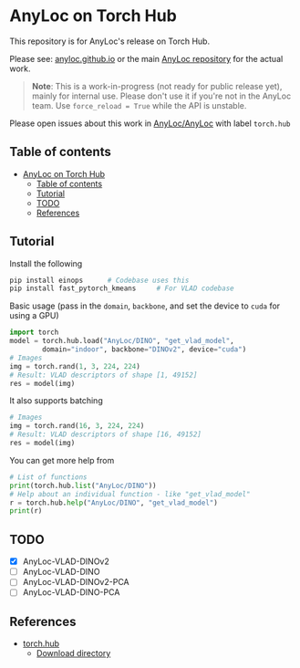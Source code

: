 # AnyLoc on Torch Hub

This repository is for AnyLoc's release on Torch Hub.

Please see: [anyloc.github.io](https://anyloc.github.io/) or the main [AnyLoc repository](https://github.com/AnyLoc/AnyLoc) for the actual work.

> **Note**: This is a work-in-progress (not ready for public release yet), mainly for internal use. Please don't use it if you're not in the AnyLoc team. Use `force_reload = True` while the API is unstable.

Please open issues about this work in [AnyLoc/AnyLoc](https://github.com/AnyLoc/AnyLoc) with label `torch.hub`

## Table of contents

- [AnyLoc on Torch Hub](#anyloc-on-torch-hub)
    - [Table of contents](#table-of-contents)
    - [Tutorial](#tutorial)
    - [TODO](#todo)
    - [References](#references)

## Tutorial

Install the following

```bash
pip install einops      # Codebase uses this
pip install fast_pytorch_kmeans     # For VLAD codebase
```

Basic usage (pass in the `domain`, `backbone`, and set the device to `cuda` for
using a GPU)

```py
import torch
model = torch.hub.load("AnyLoc/DINO", "get_vlad_model", 
        domain="indoor", backbone="DINOv2", device="cuda")
# Images
img = torch.rand(1, 3, 224, 224)
# Result: VLAD descriptors of shape [1, 49152]
res = model(img)
```

It also supports batching

```py
# Images
img = torch.rand(16, 3, 224, 224)
# Result: VLAD descriptors of shape [16, 49152]
res = model(img)
```

You can get more help from

```py
# List of functions
print(torch.hub.list("AnyLoc/DINO"))
# Help about an individual function - like "get_vlad_model"
r = torch.hub.help("AnyLoc/DINO", "get_vlad_model")
print(r)
```

## TODO

- [x] AnyLoc-VLAD-DINOv2
- [ ] AnyLoc-VLAD-DINO
- [ ] AnyLoc-VLAD-DINOv2-PCA
- [ ] AnyLoc-VLAD-DINO-PCA

## References

- [torch.hub](https://pytorch.org/docs/stable/hub.html)
    - [Download directory](https://pytorch.org/docs/stable/hub.html#where-are-my-downloaded-models-saved)
